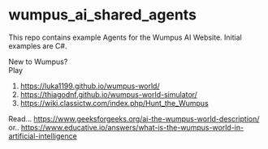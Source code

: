 # wumpus_ai_shared_agents

This repo contains example Agents for the Wumpus AI Website.   Initial examples are C#.  

New to Wumpus?  
Play
1)  https://luka1199.github.io/wumpus-world/
2)  https://thiagodnf.github.io/wumpus-world-simulator/
3)  https://wiki.classictw.com/index.php/Hunt_the_Wumpus

Read...
https://www.geeksforgeeks.org/ai-the-wumpus-world-description/
or..
https://www.educative.io/answers/what-is-the-wumpus-world-in-artificial-intelligence
